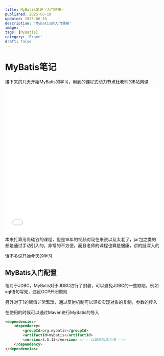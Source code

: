 ```yaml
---
title: MyBatis笔记（入门使用）
published: 2025-06-10
updated: 2025-06-10
description: 'MyBatis的入门使用'
image: ''
tags: [MyBatis]
category: 'Frame'
draft: false 
---
```


# MyBatis笔记

接下来的几天开始MyBatis的学习，用到的课程式动力节点杜老师的B站网课

<iframe 
    width="100%" 
    height="468" 
    src="//player.bilibili.com/player.html?bvid=BV1JP4y1Z73S&p=1&autoplay=false" 
    scrolling="no" 
    border="0" 
    frameborder="no" 
    framespacing="0" 
    allowfullscreen="true">
</iframe>

本来打算用尚硅谷的课程，但是18年的视频对现在来说以及太老了，jar包之类的都是通过手动引入的，非常的不方便，而且老师的课程也算是细康，讲的挺深入的

话不多说开始今天的学习



## MyBatis入门配置

相对于JDBC，MyBatis对于JDBC进行了封装，可以避免JDBC的一些缺陷，例如sql语句写死，违反OCP开闭原则

另外对于?的赋值非常繁琐，通过反射机制可以轻松实现对象的复制，参数的传入

在使用的时候可以通过Maven进行MyBatis的导入

```html
<dependencies>
    <dependency>
        <groupId>org.mybatis</groupId>
        <artifactId>mybatis</artifactId>
        <version>3.5.13</version> <!-- 以最新版本为准 -->
    </dependency>
</dependencies>
```

